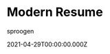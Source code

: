 ---
title: Modern Resume
github: https://github.com/sproogen/modern-resume-theme
demo: https://sproogen.github.io/modern-resume-theme/
license: MIT
author: sproogen
author_link: ''
author_twitter: ''
date: 2021-04-29T00:00:00.000Z
ssg:
  - Jekyll
cms: null
css: null
category:
  - Portfolio
description: A modern static resume template and theme. Powered by Jekyll and GitHub pages.
draft: true
publish_date: '2018-06-04T23:09:47Z'
update_date: '2022-01-17T12:34:30Z'
github_star: 1418
github_fork: 908
---